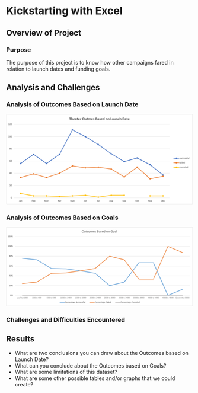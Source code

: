 # Kickstarting with Excel

## Overview of Project
### Purpose
The purpose of this project is to know how other campaigns fared in relation to launch dates and funding goals.


## Analysis and Challenges
### Analysis of Outcomes Based on Launch Date
<img src="https://github.com/juliomeza/kickstarter-analysis/blob/main/resources/Theater_Outcomes_vs_Launch.png" width="600">

### Analysis of Outcomes Based on Goals
<img src="https://github.com/juliomeza/kickstarter-analysis/blob/main/resources/Outcomes_vs_Goals.png" width="600">


### Challenges and Difficulties Encountered



## Results
- What are two conclusions you can draw about the Outcomes based on Launch Date?
- What can you conclude about the Outcomes based on Goals?
- What are some limitations of this dataset?
- What are some other possible tables and/or graphs that we could create?
